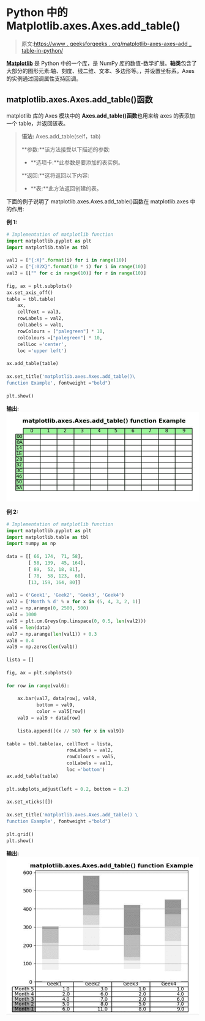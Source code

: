 # Python 中的 Matplotlib.axes.Axes.add_table()

> 原文:[https://www . geeksforgeeks . org/matplotlib-axes-axes-add _ table-in-python/](https://www.geeksforgeeks.org/matplotlib-axes-axes-add_table-in-python/)

**[Matplotlib](https://www.geeksforgeeks.org/python-introduction-matplotlib/)** 是 Python 中的一个库，是 NumPy 库的数值-数学扩展。**轴类**包含了大部分的图形元素:轴、刻度、线二维、文本、多边形等。，并设置坐标系。Axes 的实例通过回调属性支持回调。

## matplotlib.axes.Axes.add_table()函数

matplotlib 库的 Axes 模块中的 **Axes.add_table()函数**也用来给 axes 的表添加一个 table，并返回该表。

> **语法:** Axes.add_table(self，tab)
> 
> **参数:**该方法接受以下描述的参数:
> 
> *   **选项卡:**此参数是要添加的表实例。
> 
> **返回:**这将返回以下内容:
> 
> *   **表:**此方法返回创建的表。

下面的例子说明了 matplotlib.axes.Axes.add_table()函数在 matplotlib.axes 中的作用:

**例 1:**

```py
# Implementation of matplotlib function
import matplotlib.pyplot as plt
import matplotlib.table as tbl

val1 = ["{:X}".format(i) for i in range(10)]
val2 = ["{:02X}".format(10 * i) for i in range(10)]
val3 = [["" for c in range(10)] for r in range(10)]

fig, ax = plt.subplots()
ax.set_axis_off()
table = tbl.table(
    ax,
    cellText = val3,
    rowLabels = val2,
    colLabels = val1,
    rowColours = ["palegreen"] * 10,
    colColours =["palegreen"] * 10,
    cellLoc ='center', 
    loc ='upper left')

ax.add_table(table)

ax.set_title('matplotlib.axes.Axes.add_table()\
function Example', fontweight ="bold")

plt.show()
```

**输出:**
![](img/195677b4c6d6585dfdbcebb3834cb9a1.png)

**例 2:**

```py
# Implementation of matplotlib function
import matplotlib.pyplot as plt
import matplotlib.table as tbl
import numpy as np  

data = [[ 66, 174,  71, 58],
        [ 58, 139,  45, 164],
        [ 89,  52, 18, 81],
        [ 78,  58, 123,  68],
        [13, 159, 164, 80]]

val1 = ('Geek1', 'Geek2', 'Geek3', 'Geek4')
val2 = ['Month % d' % x for x in (5, 4, 3, 2, 1)]
val3 = np.arange(0, 2500, 500)
val4 = 1000
val5 = plt.cm.Greys(np.linspace(0, 0.5, len(val2)))
val6 = len(data)
val7 = np.arange(len(val1)) + 0.3
val8 = 0.4
val9 = np.zeros(len(val1))

lista = []

fig, ax = plt.subplots()

for row in range(val6):

    ax.bar(val7, data[row], val8, 
           bottom = val9,
           color = val5[row])
    val9 = val9 + data[row]

    lista.append([(x // 50) for x in val9])

table = tbl.table(ax, cellText = lista,
                      rowLabels = val2,
                      rowColours = val5,
                      colLabels = val1,
                      loc ='bottom')
ax.add_table(table)

plt.subplots_adjust(left = 0.2, bottom = 0.2)

ax.set_xticks([])

ax.set_title('matplotlib.axes.Axes.add_table() \
function Example', fontweight ="bold")

plt.grid()
plt.show()
```

**输出:**
![](img/49f748477be95be5bcd158bebac863a8.png)